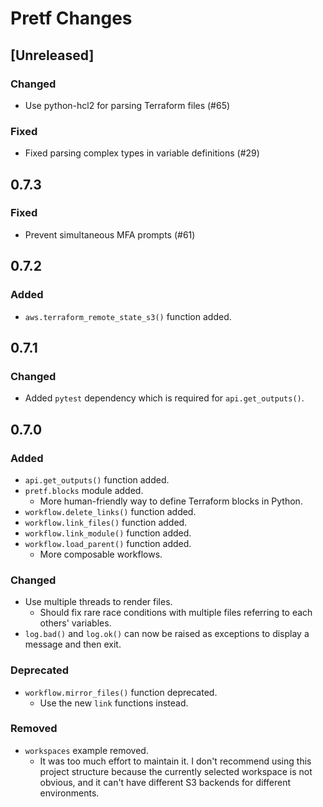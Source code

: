 # Pretf Changes

## [Unreleased]

### Changed

* Use python-hcl2 for parsing Terraform files (#65)

### Fixed

* Fixed parsing complex types in variable definitions (#29)

## 0.7.3

### Fixed

* Prevent simultaneous MFA prompts (#61)

## 0.7.2

### Added

* `aws.terraform_remote_state_s3()` function added.

## 0.7.1

### Changed

* Added `pytest` dependency which is required for `api.get_outputs()`.

## 0.7.0

### Added

* `api.get_outputs()` function added.
* `pretf.blocks` module added.
    * More human-friendly way to define Terraform blocks in Python.
* `workflow.delete_links()` function added.
* `workflow.link_files()` function added.
* `workflow.link_module()` function added.
* `workflow.load_parent()` function added.
    * More composable workflows.

### Changed

* Use multiple threads to render files.
    * Should fix rare race conditions with multiple files referring to each others' variables.
* `log.bad()` and `log.ok()` can now be raised as exceptions to display a message and then exit.

### Deprecated

* `workflow.mirror_files()` function deprecated.
    * Use the new `link` functions instead.

### Removed

* `workspaces` example removed.
    * It was too much effort to maintain it. I don't recommend using this project structure because the currently selected workspace is not obvious, and it can't have different S3 backends for different environments.
